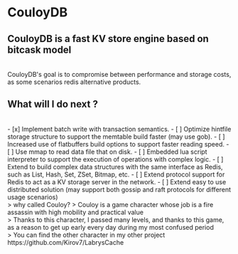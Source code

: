 # CouloyDB
## CouloyDB is a fast KV store engine based on bitcask model
<br>
CouloyDB's goal is to compromise between performance and storage costs, as some scenarios redis alternative products.

## What will I do next ?
<br>
- [x] Implement batch write with transaction semantics.
- [ ] Optimize hintfile storage structure to support the memtable build faster (may use gob).
- [ ] Increased use of flatbuffers build options to support faster reading speed.
- [ ] Use mmap to read data file that on disk.
- [ ] Embedded lua script interpreter to support the execution of operations with complex logic.
- [ ] Extend to build complex data structures with the same interface as Redis, such as List, Hash, Set, ZSet, Bitmap, etc.
- [ ] Extend protocol support for Redis to act as a KV storage server in the network.
- [ ] Extend easy to use distributed solution (may support both gossip and raft protocols for different usage scenarios)

<br>
> why called Couloy?
> Couloy is a game character whose job is a fire assassin with high mobility and practical value<br>
> Thanks to this character, I passed many levels, and thanks to this game, as a reason to get up early every day during my most confused period<br>
> You can find the other character in my other project https://github.com/Kirov7/LabrysCache
